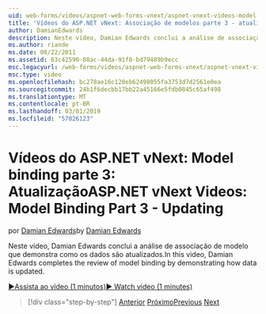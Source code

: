 ```yaml
---
uid: web-forms/videos/aspnet-web-forms-vnext/aspnet-vnext-videos-model-binding-part-3-updating
title: 'Vídeos do ASP.NET vNext: Associação de modelos parte 3 - atualizando | Microsoft Docs'
author: DamianEdwards
description: Neste vídeo, Damian Edwards conclui a análise de associação de modelo que demonstra como os dados são atualizados.
ms.author: riande
ms.date: 08/22/2011
ms.assetid: 63c42590-08ac-44da-91f8-bd79489b9ecc
msc.legacyurl: /web-forms/videos/aspnet-web-forms-vnext/aspnet-vnext-videos-model-binding-part-3-updating
msc.type: video
ms.openlocfilehash: bc278ae16c120eb62498055fa3753d7d2561e0ea
ms.sourcegitcommit: 24b1f6decbb17bb22a45166e5fdb0845c65af498
ms.translationtype: MT
ms.contentlocale: pt-BR
ms.lasthandoff: 03/01/2019
ms.locfileid: "57026123"
---
```

<a name="aspnet-vnext-videos-model-binding-part-3---updating"></a><span data-ttu-id="31b8f-103">Vídeos do ASP.NET vNext: Model binding parte 3: Atualização</span><span class="sxs-lookup"><span data-stu-id="31b8f-103">ASP.NET vNext Videos: Model Binding Part 3 - Updating</span></span>
====================
<span data-ttu-id="31b8f-104">por [Damian Edwards](https://github.com/DamianEdwards)</span><span class="sxs-lookup"><span data-stu-id="31b8f-104">by [Damian Edwards](https://github.com/DamianEdwards)</span></span>

<span data-ttu-id="31b8f-105">Neste vídeo, Damian Edwards conclui a análise de associação de modelo que demonstra como os dados são atualizados.</span><span class="sxs-lookup"><span data-stu-id="31b8f-105">In this video, Damian Edwards completes the review of model binding by demonstrating how data is updated.</span></span>

[<span data-ttu-id="31b8f-106">&#9654;Assista ao vídeo (1 minutos)</span><span class="sxs-lookup"><span data-stu-id="31b8f-106">&#9654; Watch video (1 minutes)</span></span>](https://channel9.msdn.com/Blogs/ASP-NET-Site-Videos/aspnet-vnext-videos-model-binding-part-3-updating)

> [!div class="step-by-step"]
> <span data-ttu-id="31b8f-107">[Anterior](aspnet-vnext-videos-model-binding-part-2-filtering.md)
> [Próximo](aspnet-45-web-forms-model-binding.md)</span><span class="sxs-lookup"><span data-stu-id="31b8f-107">[Previous](aspnet-vnext-videos-model-binding-part-2-filtering.md)
[Next](aspnet-45-web-forms-model-binding.md)</span></span>
